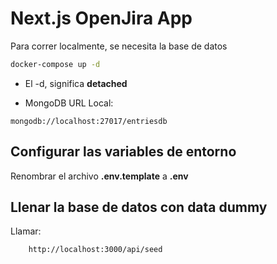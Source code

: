 # Next.js OpenJira App
Para correr localmente, se necesita la base de datos

```bash
docker-compose up -d

```

* El -d, significa __detached__

* MongoDB URL Local:

```
mongodb://localhost:27017/entriesdb
```

## Configurar las variables de entorno

Renombrar el archivo __.env.template__ a __.env__

## Llenar la base de datos con data dummy

Llamar:
```
    http://localhost:3000/api/seed
```